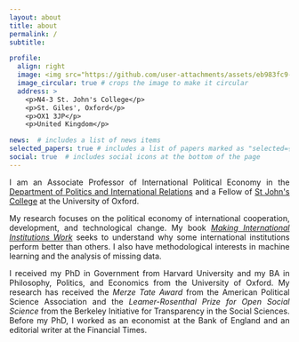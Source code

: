 ```yaml
---
layout: about
title: about
permalink: /
subtitle:

profile:
  align: right
  image: <img src="https://github.com/user-attachments/assets/eb983fc9-4f4e-44be-867b-e9f68fb0fa9d" width="150" height="280">  
  image_circular: true # crops the image to make it circular
  address: >
    <p>N4-3 St. John's College</p>
    <p>St. Giles', Oxford</p>
    <p>OX1 3JP</p>
    <p>United Kingdom</p>

news:  # includes a list of news items
selected_papers: true # includes a list of papers marked as "selected={true}"
social: true  # includes social icons at the bottom of the page
---
```

<p align="justify">
I am an Associate Professor of International Political Economy in the <a href = "https://www.politics.ox.ac.uk/"> Department of Politics and International Relations</a> and a Fellow of <a href = "https://www.sjc.ox.ac.uk/"> St John's College</a> at the University of Oxford. </p>
  
<p align="justify"> My research focuses on the political economy of international cooperation, development, and technological change. My book <i> <a href = "https://doi.org/10.1017/9781009216265"> Making International Institutions Work</a> </i> seeks to understand why some international institutions perform better than others. I also have methodological interests in machine learning and the analysis of missing data. </p>

<p align="justify"> I received my PhD in Government from Harvard University and my BA in Philosophy, Politics, and Economics from the University of Oxford. My research has received the <i> Merze Tate Award </i> from the American Political Science Association and the <i> Leamer-Rosenthal Prize for Open Social Science </i> from the Berkeley Initiative for Transparency in the Social Sciences. Before my PhD, I worked as an economist at the Bank of England and an editorial writer at the Financial Times. </p>

<!--- Put your address / P.O. box / other info right below your picture. You can also disable any these elements by editing `profile` property of the YAML header of your `_pages/about.md`. Edit `_bibliography/papers.bib` and Jekyll will render your [publications page](/al-folio/publications/) automatically.

Link to your social media connections, too. This theme is set up to use [Font Awesome icons](http://fortawesome.github.io/Font-Awesome/) and [Academicons](https://jpswalsh.github.io/academicons/), like the ones below. Add your Facebook, Twitter, LinkedIn, Google Scholar, or just disable all of them. -->
